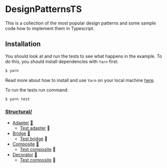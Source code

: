 # DesignPatternsTS

This is a collection of the most popular design patterns and some sample code how to implement them in Typescript.

## Installation
You should look at and run the tests to see what happens in the example.
To do this, you should install dependencies with `Yarn` first:

```bash
$ yarn
```

Read more about how to install and use `Yarn` on your local machine [here](https://yarnpkg.com/lang/en/docs/install/#mac-stable).

To run the tests run command:

```bash
$ yarn test
```

### [Structural/](structural)

* [Adapter](structural/adapter) [:book:](http://en.wikipedia.org/wiki/Adapter_pattern)
    - [Test adapter](tests/adapter.spec.ts) :hammer:
* [Bridge](structural/bridge) [:book:](http://en.wikipedia.org/wiki/Bridge_pattern)
    - [Test bridge](tests/bridge.spec.ts) :hammer:
* [Composite](structural/composite) [:book:](http://en.wikipedia.org/wiki/Composite_pattern)
    - [Test composite](tests/composite.spec.ts) :hammer:
* [Decorator](structural/decorator) [:book:](http://en.wikipedia.org/wiki/Decorator_pattern)
    - [Test composite](tests/decorator.spec.ts) :hammer:



